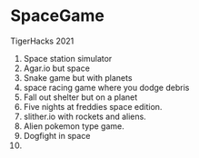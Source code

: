 # SpaceGame
TigerHacks 2021


1) Space station simulator
2) Agar.io but space
3) Snake game but with planets
4) space racing game where you dodge debris
5) Fall out shelter but on a planet
6) Five nights at freddies space edition.
7) slither.io with rockets and aliens.
8) Alien pokemon type game.
9) Dogfight in space
10) 
